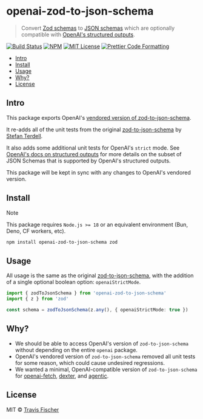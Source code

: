 # openai-zod-to-json-schema <!-- omit from toc -->

> Convert [Zod schemas](https://zod.dev) to [JSON schemas](https://json-schema.org) which are optionally compatible with [OpenAI's structured outputs](https://platform.openai.com/docs/guides/structured-outputs).

<p>
  <a href="https://github.com/transitive-bullshit/openai-zod-to-json-schema/actions/workflows/main.yml"><img alt="Build Status" src="https://github.com/transitive-bullshit/openai-zod-to-json-schema/actions/workflows/main.yml/badge.svg" /></a>
  <a href="https://www.npmjs.com/package/openai-zod-to-json-schema"><img alt="NPM" src="https://img.shields.io/npm/v/openai-zod-to-json-schema.svg" /></a>
  <a href="https://github.com/transitive-bullshit/openai-zod-to-json-schema/blob/main/license"><img alt="MIT License" src="https://img.shields.io/badge/license-MIT-blue" /></a>
  <a href="https://prettier.io"><img alt="Prettier Code Formatting" src="https://img.shields.io/badge/code_style-prettier-brightgreen.svg" /></a>
</p>

- [Intro](#intro)
- [Install](#install)
- [Usage](#usage)
- [Why?](#why)
- [License](#license)

## Intro

This package exports OpenAI's [vendored version of zod-to-json-schema](https://github.com/openai/openai-node/tree/master/src/_vendor/zod-to-json-schema).

It re-adds all of the unit tests from the original [zod-to-json-schema](https://github.com/StefanTerdell/zod-to-json-schema) by [Stefan Terdell](https://github.com/StefanTerdell).

It also adds some additional unit tests for OpenAI's `strict` mode. See [OpenAI's docs on structured outputs](https://platform.openai.com/docs/guides/structured-outputs/supported-schemas) for more details on the subset of JSON Schemas that is supported by OpenAI's structured outputs.

This package will be kept in sync with any changes to OpenAI's vendored version.

## Install

> [!NOTE]
> This package requires `Node.js >= 18` or an equivalent environment (Bun, Deno, CF workers, etc).

```sh
npm install openai-zod-to-json-schema zod
```

## Usage

All usage is the same as the original [zod-to-json-schema](https://github.com/StefanTerdell/zod-to-json-schema), with the addition of a single optional boolean option: `openaiStrictMode`.

```ts
import { zodToJsonSchema } from 'openai-zod-to-json-schema'
import { z } from 'zod'

const schema = zodToJsonSchema(z.any(), { openaiStrictMode: true })
```

## Why?

- We should be able to access OpenAI's version of `zod-to-json-schema` without depending on the entire `openai` package.
- OpenAI's vendored version of `zod-to-json-schema` removed all unit tests for some reason, which could cause undesired regressions.
- We wanted a minimal, OpenAI-compatible version of `zod-to-json-schema` for [openai-fetch](https://github.com/dexaai/openai-fetch), [dexter](https://github.com/dexaai/dexter), and [agentic](https://github.com/transitive-bullshit/agentic).

## License

MIT © [Travis Fischer](https://x.com/transitive_bs)
